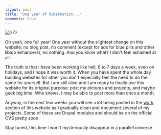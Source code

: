 ```yaml
---
layout: post
title: "One year of hibernation..."
comments: true
---
```


![zZz](http://teddy.fr/files/zzz.gif)

Oh yeah, one full year! One year without the slightest change on this website; no blog post, no comment (except for ads for blue pills and other libido enhancers), no nothing. And you know what? I don't feel ashamed at all.

The truth is that I have been working like hell, 6 to 7 days a week, even on holidays, and I hope it was worth it. When you have spent the whole day building websites for other you don't especially feel the need to do the same for yourself. But I am still alive and I am ready to finally use this website for its original purpose: post my pictures and projects, and maybe geek big time. Who knows, I may be able to post more than once a month.

Anyway, in the next few weeks you will see a lot being posted in the [work](/work) section of this website as I gradually clean and document several of my projects. Some of these are Drupal modules and should be on the official CVS pretty soon.

Stay tuned, this time I won't mysteriously disappear in a parallel universe.

